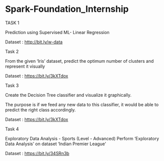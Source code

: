 # Spark-Foundation_Internship
TASK 1

Prediction using Supervised ML- Linear Regression

Dataset : http://bit.ly/w-data

Task 2

From the given ‘Iris’ dataset, predict the optimum number of clusters and represent it visually

Dataset : https://bit.ly/3kXTdox

Task 3

Create the Decision Tree classifier and visualize it graphically.

The purpose is if we feed any new data to this classifier, it would be able to
predict the right class accordingly.

Dataset : https://bit.ly/3kXTdox

Task 4

Exploratory Data Analysis - Sports (Level - Advanced)
Perform ‘Exploratory Data Analysis’ on dataset ‘Indian Premier League'

Dataset : https://bit.ly/34SRn3b
